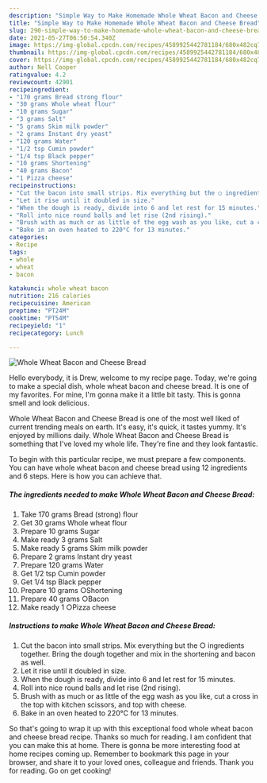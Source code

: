 ```yaml
---
description: "Simple Way to Make Homemade Whole Wheat Bacon and Cheese Bread"
title: "Simple Way to Make Homemade Whole Wheat Bacon and Cheese Bread"
slug: 290-simple-way-to-make-homemade-whole-wheat-bacon-and-cheese-bread
date: 2021-05-27T06:50:54.340Z
image: https://img-global.cpcdn.com/recipes/4589925442781184/680x482cq70/whole-wheat-bacon-and-cheese-bread-recipe-main-photo.jpg
thumbnail: https://img-global.cpcdn.com/recipes/4589925442781184/680x482cq70/whole-wheat-bacon-and-cheese-bread-recipe-main-photo.jpg
cover: https://img-global.cpcdn.com/recipes/4589925442781184/680x482cq70/whole-wheat-bacon-and-cheese-bread-recipe-main-photo.jpg
author: Nell Cooper
ratingvalue: 4.2
reviewcount: 42901
recipeingredient:
- "170 grams Bread strong flour"
- "30 grams Whole wheat flour"
- "10 grams Sugar"
- "3 grams Salt"
- "5 grams Skim milk powder"
- "2 grams Instant dry yeast"
- "120 grams Water"
- "1/2 tsp Cumin powder"
- "1/4 tsp Black pepper"
- "10 grams Shortening"
- "40 grams Bacon"
- "1 Pizza cheese"
recipeinstructions:
- "Cut the bacon into small strips. Mix everything but the ○ ingredients together. Bring the dough together and mix in the shortening and bacon as well."
- "Let it rise until it doubled in size."
- "When the dough is ready, divide into 6 and let rest for 15 minutes."
- "Roll into nice round balls and let rise (2nd rising)."
- "Brush with as much or as little of the egg wash as you like, cut a cross in the top with kitchen scissors, and top with cheese."
- "Bake in an oven heated to 220°C for 13 minutes."
categories:
- Recipe
tags:
- whole
- wheat
- bacon

katakunci: whole wheat bacon 
nutrition: 216 calories
recipecuisine: American
preptime: "PT24M"
cooktime: "PT54M"
recipeyield: "1"
recipecategory: Lunch

---
```



![Whole Wheat Bacon and Cheese Bread](https://img-global.cpcdn.com/recipes/4589925442781184/680x482cq70/whole-wheat-bacon-and-cheese-bread-recipe-main-photo.jpg)

Hello everybody, it is Drew, welcome to my recipe page. Today, we're going to make a special dish, whole wheat bacon and cheese bread. It is one of my favorites. For mine, I'm gonna make it a little bit tasty. This is gonna smell and look delicious.

Whole Wheat Bacon and Cheese Bread is one of the most well liked of current trending meals on earth. It's easy, it's quick, it tastes yummy. It's enjoyed by millions daily. Whole Wheat Bacon and Cheese Bread is something that I've loved my whole life. They're fine and they look fantastic.




To begin with this particular recipe, we must prepare a few components. You can have whole wheat bacon and cheese bread using 12 ingredients and 6 steps. Here is how you can achieve that.

<!--inarticleads1-->

##### The ingredients needed to make Whole Wheat Bacon and Cheese Bread:

1. Take 170 grams Bread (strong) flour
1. Get 30 grams Whole wheat flour
1. Prepare 10 grams Sugar
1. Make ready 3 grams Salt
1. Make ready 5 grams Skim milk powder
1. Prepare 2 grams Instant dry yeast
1. Prepare 120 grams Water
1. Get 1/2 tsp Cumin powder
1. Get 1/4 tsp Black pepper
1. Prepare 10 grams ○Shortening
1. Prepare 40 grams ○Bacon
1. Make ready 1 ○Pizza cheese




<!--inarticleads2-->

##### Instructions to make Whole Wheat Bacon and Cheese Bread:

1. Cut the bacon into small strips. Mix everything but the ○ ingredients together. Bring the dough together and mix in the shortening and bacon as well.
1. Let it rise until it doubled in size.
1. When the dough is ready, divide into 6 and let rest for 15 minutes.
1. Roll into nice round balls and let rise (2nd rising).
1. Brush with as much or as little of the egg wash as you like, cut a cross in the top with kitchen scissors, and top with cheese.
1. Bake in an oven heated to 220°C for 13 minutes.




So that's going to wrap it up with this exceptional food whole wheat bacon and cheese bread recipe. Thanks so much for reading. I am confident that you can make this at home. There is gonna be more interesting food at home recipes coming up. Remember to bookmark this page in your browser, and share it to your loved ones, colleague and friends. Thank you for reading. Go on get cooking!
